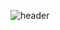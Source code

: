 ![header](https://capsule-render.vercel.app/api?type=transparent&color=auto&height=300&section=header&text=Dongheon's%20Github&fontSize=90&animation=twinkling)
